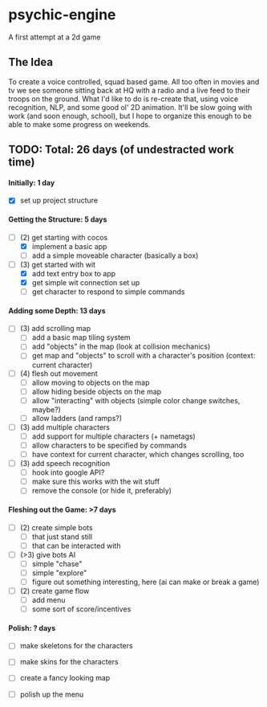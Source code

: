 # psychic-engine
A first attempt at a 2d game

## The Idea
To create a voice controlled, squad based game. All too often in movies and tv we see
someone sitting back at HQ with a radio and a live feed to their troops on the ground.
What I'd like to do is re-create that, using voice recognition, NLP, and some good ol'
2D animation. It'll be slow going with work (and soon enough, school), but I hope to 
organize this enough to be able to make some progress on weekends. 

## TODO: Total: 26 days (of undestracted work time)
#### Initially: 1 day
- [X] set up project structure

#### Getting the Structure: 5 days
- [ ] (2) get starting with cocos
    - [X] implement a basic app
    - [ ] add a simple moveable character (basically a box)
- [ ] (3) get started with wit
    - [X] add text entry box to app
    - [X] get simple wit connection set up
    - [ ] get character to respond to simple commands

#### Adding some Depth: 13 days
- [ ] (3) add scrolling map
    - [ ] add a basic map tiling system
    - [ ] add "objects" in the map (look at collision mechanics)
    - [ ] get map and "objects" to scroll with a character's position (context: current character)
- [ ] (4) flesh out movement
    - [ ] allow moving to objects on the map
    - [ ] allow hiding beside objects on the map
    - [ ] allow "interacting" with objects (simple color change switches, maybe?)
    - [ ] allow ladders (and ramps?)
- [ ] (3) add multiple characters
    - [ ] add support for multiple characters (+ nametags)
    - [ ] allow characters to be specified by commands
    - [ ] have context for current character, which changes scrolling, too
- [ ] (3) add speech recognition
    - [ ] hook into google API?
    - [ ] make sure this works with the wit stuff
    - [ ] remove the console (or hide it, preferably)

#### Fleshing out the Game: >7 days
- [ ] (2) create simple bots
    - [ ] that just stand still
    - [ ] that can be interacted with
- [ ] (>3) give bots AI
    - [ ] simple "chase"
    - [ ] simple "explore"
    - [ ] figure out something interesting, here (ai can make or break a game)
- [ ] (2) create game flow
    - [ ] add menu
    - [ ] some sort of score/incentives

#### Polish: ? days
- [ ] make skeletons for the characters
- [ ] make skins for the characters
- [ ] create a fancy looking map
- [ ] polish up the menu

